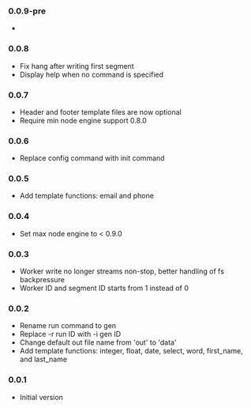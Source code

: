 ### 0.0.9-pre
*

### 0.0.8
* Fix hang after writing first segment
* Display help when no command is specified

### 0.0.7
* Header and footer template files are now optional
* Require min node engine support 0.8.0

### 0.0.6
* Replace config command with init command

### 0.0.5
* Add template functions: email and phone

### 0.0.4
* Set max node engine to < 0.9.0

### 0.0.3
* Worker write no longer streams non-stop, better handling of fs backpressure
* Worker ID and segment ID starts from 1 instead of 0

### 0.0.2
* Rename run command to gen
* Replace -r run ID with -i gen ID
* Change default out file name from 'out' to 'data'
* Add template functions: integer, float, date, select, word, first_name, and last_name

### 0.0.1
* Initial version 
